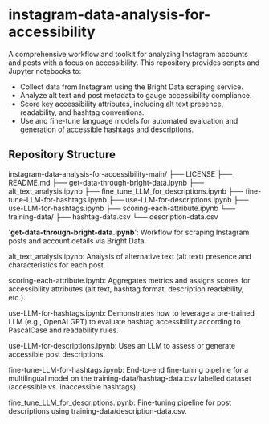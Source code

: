 # instagram-data-analysis-for-accessibility

A comprehensive workflow and toolkit for analyzing Instagram accounts and posts with a focus on accessibility. This repository provides scripts and Jupyter notebooks to:

* Collect data from Instagram using the Bright Data scraping service.
* Analyze alt text and post metadata to gauge accessibility compliance.
* Score key accessibility attributes, including alt text presence, readability, and hashtag conventions.
* Use and fine-tune language models for automated evaluation and generation of accessible hashtags and descriptions.

## Repository Structure

instagram-data-analysis-for-accessibility-main/
├── LICENSE
├── README.md
├── get-data-through-bright-data.ipynb
├── alt_text_analysis.ipynb
├── fine_tune_LLM_for_descriptions.ipynb
├── fine-tune-LLM-for-hashtags.ipynb
├── use-LLM-for-descriptions.ipynb
├── use-LLM-for-hashtags.ipynb
├── scoring-each-attribute.ipynb
└── training-data/
    ├── hashtag-data.csv
    └── description-data.csv

'**get-data-through-bright-data.ipynb**': Workflow for scraping Instagram posts and account details via Bright Data.

alt_text_analysis.ipynb: Analysis of alternative text (alt text) presence and characteristics for each post.

scoring-each-attribute.ipynb: Aggregates metrics and assigns scores for accessibility attributes (alt text, hashtag format, description readability, etc.).

use-LLM-for-hashtags.ipynb: Demonstrates how to leverage a pre-trained LLM (e.g., OpenAI GPT) to evaluate hashtag accessibility according to PascalCase and readability rules.

use-LLM-for-descriptions.ipynb: Uses an LLM to assess or generate accessible post descriptions.

fine-tune-LLM-for-hashtags.ipynb: End-to-end fine-tuning pipeline for a multilingual model on the training-data/hashtag-data.csv labelled dataset (accessible vs. inaccessible hashtags).

fine_tune_LLM_for_descriptions.ipynb: Fine-tuning pipeline for post descriptions using training-data/description-data.csv.
